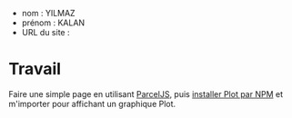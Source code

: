 - nom : YILMAZ 
- prénom : KALAN
- URL du site :

# Travail

Faire une simple page en utilisant [ParcelJS](https://parceljs.org/getting-started/webapp/), puis [installer Plot par NPM](https://observablehq.com/plot/getting-started#installing-from-npm) et m'importer pour affichant un graphique Plot.
